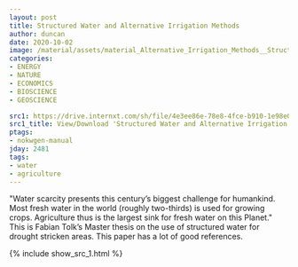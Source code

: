 ```yaml
---
layout: post
title: Structured Water and Alternative Irrigation Methods
author: duncan
date: 2020-10-02
image: /material/assets/material_Alternative_Irrigation_Methods__Structured_Water_in_the_context_o.png
categories:
- ENERGY
- NATURE
- ECONOMICS
- BIOSCIENCE
- GEOSCIENCE

src1: https://drive.internxt.com/sh/file/4e3ee86e-78e8-4fce-b910-1e98e08ab6b5/24cd30195280a2f90389cf5f70f3891134436a6c0f498210eb3066488cce8784
src1_title: View/Download 'Structured Water and Alternative Irrigation Methods' (43 pages)
ptags:
- nokwgen-manual
jday: 2481
tags:
- water
- agriculture
---
```


"Water scarcity presents this century’s biggest challenge for humankind. Most fresh water in the world (roughly two-thirds) is used for growing crops. Agriculture thus is the largest sink for fresh water on this Planet."  This is Fabian Tolk’s Master thesis on the use of structured water for drought stricken areas.  This paper has a lot of good references.

<!--more-->

{% include show_src_1.html %}
